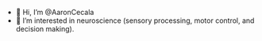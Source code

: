- 👋 Hi, I’m @AaronCecala
- 👀 I’m interested in neuroscience (sensory processing, motor control, and decision making).

<!---
AaronCecala/AaronCecala is a ✨ special ✨ repository because its `README.md` (this file) appears on your GitHub profile.
You can click the Preview link to take a look at your changes.
--->
